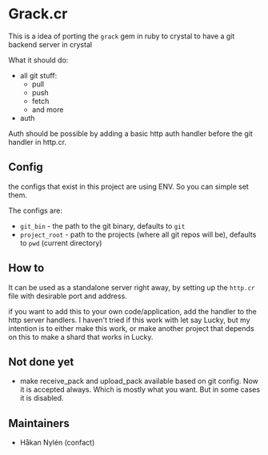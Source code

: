 # Grack.cr

This is a idea of porting the `grack` gem in ruby to crystal to have a git backend server in crystal

What it should do:
* all git stuff:
  * pull
  * push
  * fetch
  * and more
* auth

Auth should be possible by adding a basic http auth handler before the git handler in http.cr.

## Config
the configs that exist in this project are using ENV. So you can simple set them.

The configs are:
* `git_bin` - the path to the git binary, defaults to `git`
* `project_root` - path to the projects (where all git repos will be), defaults to `pwd` (current directory)

## How to
It can be used as a standalone server right away, by setting up the `http.cr` file with desirable port and address.

if you want to add this to your own code/application, add the handler to the http server handlers. I haven't tried if this work with let say Lucky, but my intention is to either make this work, or make another project that depends on this to make a shard that works in Lucky.


## Not done yet
* make receive_pack and upload_pack available based on git config. Now it is accepted always. Which is mostly what you want. But in some cases it is disabled.

## Maintainers
- Håkan Nylén (confact)
